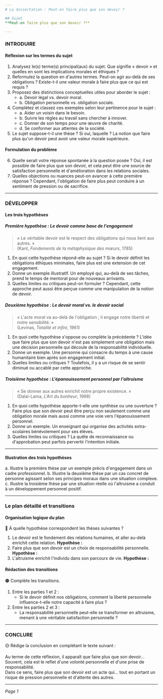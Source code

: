 ```yaml
---
# La dissertation : Peut-on faire plus que son devoir ?

## Sujet
**Peut-on faire plus que son devoir ?**

---
```


### INTRODUIRE

#### Réflexion sur les termes du sujet

1. Analysez le(s) terme(s) principal(aux) du sujet. Que signifie « devoir » et quelles en sont les implications morales et éthiques ?
2. Reformulez la question en d'autres termes. Peut-on agir au-delà de ses obligations ? Existe-t-il une valeur morale à faire plus que ce qui est requis ?
3. Proposez des distinctions conceptuelles utiles pour aborder le sujet :
   - a. Devoir légal vs. devoir moral.
   - b. Obligation personnelle vs. obligation sociale.
4. Complétez et classez ces exemples selon leur pertinence pour le sujet :
   - a. Aider un voisin dans le besoin.
   - b. Suivre les règles au travail sans chercher à innover.
   - c. Donner de son temps pour une œuvre de charité.
   - d. Se conformer aux attentes de la société.
5. Le sujet suppose-t-il une thèse ? Si oui, laquelle ? La notion que faire plus qu'un devoir peut avoir une valeur morale supérieure.

#### Formulation du problème

6. Quelle serait votre réponse spontanée à la question posée ? Oui, il est possible de faire plus que son devoir, et cela peut être une source de satisfaction personnelle et d'amélioration dans les relations sociales.
7. Quelles objections ou nuances peut-on avancer à cette première réponse ? Cependant, l'obligation de faire plus peut conduire à un sentiment de pression ou de sacrifice.

---

### DÉVELOPPER

#### Les trois hypothèses

##### Première hypothèse : Le devoir comme base de l'engagement

> « Le véritable devoir est le respect des obligations qui nous lient aux autres. »  
> (Kant, *Fondements de la métaphysique des mœurs*, 1785)

1. En quoi cette hypothèse répond-elle au sujet ? Si le devoir définit les obligations éthiques minimales, faire plus est une extension de cet engagement.
2. Donne un exemple illustratif. Un employé qui, au-delà de ses tâches, prend le temps de mentorat pour de nouveaux arrivants.
3. Quelles limites ou critiques peut-on formuler ? Cependant, cette approche peut aussi être perçue comme une manipulation de la notion de devoir.

##### Deuxième hypothèse : Le devoir moral vs. le devoir social

> « L'acte moral va au-delà de l'obligation ; il engage notre liberté et notre sensibilité. »  
> (Levinas, *Totalité et infini*, 1961)

1. En quoi cette hypothèse s'oppose ou complète la précédente ? L'idée que faire plus que son devoir n'est pas simplement une obligation mais une décision personnelle qui découle de la responsabilité individuelle.
2. Donne un exemple. Une personne qui consacre du temps à une cause humanitaire bien après son engagement initial.
3. Quelles limites ou critiques ? Toutefois, il y a un risque de se sentir diminué ou accablé par cette approche.

##### Troisième hypothèse : L'épanouissement personnel par l'altruisme

> « Se donner aux autres enrichit notre propre existence. »  
> (Dalaï-Lama, *L'Art du bonheur*, 1998)

1. En quoi cette hypothèse apporte-t-elle une synthèse ou une ouverture ? Faire plus que son devoir peut être perçu non seulement comme une obligation morale mais aussi comme une voie vers l'épanouissement personnel.
2. Donne un exemple. Un enseignant qui organise des activités extra-scolaires bénévolement pour ses élèves.
3. Quelles limites ou critiques ? La quête de reconnaissance ou d'approbation peut parfois pervertir l'intention initiale.

---

#### Illustration des trois hypothèses

a. Illustre la première thèse par un exemple précis d'engagement dans un cadre professionnel.
b. Illustre la deuxième thèse par un cas concret de personne agissant selon ses principes moraux dans une situation complexe.
c. Illustre la troisième thèse par une situation réelle où l'altruisme a conduit à un développement personnel positif.

---

### Le plan détaillé et transitions

#### Organisation logique du plan

🔴 À quelle hypothèse correspondent les thèses suivantes ?

1. Le devoir est le fondement des relations humaines, et aller au-delà enrichit cette relation. **Hypothèse :**
2. Faire plus que son devoir est un choix de responsabilité personnelle. **Hypothèse :**
3. L'altruisme enrichit l'individu dans son parcours de vie. **Hypothèse :**

#### Rédaction des transitions

🟠 Complète les transitions.

1. Entre les parties 1 et 2 :  
   - Si le devoir définit nos obligations, comment la liberté personnelle influence-t-elle notre capacité à faire plus ?
2. Entre les parties 2 et 3 :  
   - La responsabilité personnelle peut-elle se transformer en altruisme, menant à une véritable satisfaction personnelle ?

---

### CONCLURE

🟡 Rédige la conclusion en complétant le texte suivant :

Au terme de cette réflexion, il apparaît que faire plus que son devoir…  
Souvent, cela est le reflet d'une volonté personnelle et d'une prise de responsabilité.  
Dans ce sens, faire plus que son devoir est un acte qui… tout en portant un risque de pression personnelle et d'attente des autres. 

--- 

*Page 1*